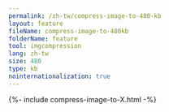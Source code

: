 ```yaml
---
permalink: /zh-tw/compress-image-to-480-kb
layout: feature
fileName: compress-image-to-480kb
folderName: feature
tool: imgcompression
lang: zh-tw
size: 480
type: kb
nointernationalization: true
---
```

{%- include compress-image-to-X.html -%}
      